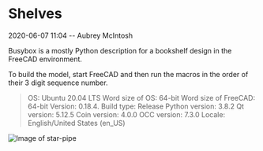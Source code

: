 # Shelves

2020-06-07 11:04
-- Aubrey McIntosh

Busybox is a mostly Python description for a bookshelf design in the FreeCAD environment.

To build the model, start FreeCAD and then run the macros in the order of their 3 digit sequence number.  

>OS: Ubuntu 20.04 LTS
>Word size of OS: 64-bit
>Word size of FreeCAD: 64-bit
>Version: 0.18.4.
>Build type: Release
>Python version: 3.8.2
>Qt version: 5.12.5
>Coin version: 4.0.0
>OCC version: 7.3.0
>Locale: English/United States (en_US)

![Image of star-pipe](https://github.com/a-mcintosh/Bookshelf-FEM/blob/master/Documents/Shelves_2020-07-26_11-49-36.png)
